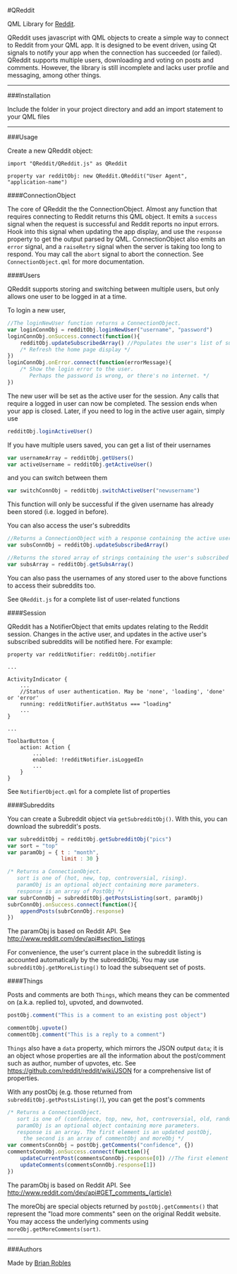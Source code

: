 #QReddit

QML Library for [Reddit](http://www.reddit.com).

QReddit uses javascript with QML objects to create a simple way to connect to Reddit from your QML app. It is designed to be event driven, using Qt signals to notify your app when the connection has succeeded (or failed). QReddit supports multiple users, downloading and voting on posts and comments. However, the library is still incomplete and lacks user profile and messaging, among other things.

--------------

###Installation

Include the folder in your project directory and add an import statement to your QML files

-------------

###Usage

Create a new QReddit object:

```
import "QReddit/QReddit.js" as QReddit

property var redditObj: new QReddit.QReddit("User Agent", "application-name")
```

####ConnectionObject

The core of QReddit the the ConnectionObject. Almost any function that requires connecting to Reddit returns this QML object. It emits a `success` signal when the request is successful and Reddit reports no input errors. Hook into this signal when updating the app display, and use the `response` property to get the output parsed by QML. ConnectionObject also emits an `error` signal, and a `raiseRetry` signal when the server is taking too long to respond. You may call the `abort` signal to abort the connection. See `ConnectionObject.qml` for more documentation.

####Users

QReddit supports storing and switching between multiple users, but only allows one user to be logged in at a time.

To login a new user,
```javascript
//The loginNewUser function returns a ConnectionObject.
var loginConnObj = redditObj.loginNewUser("username", "password")
loginConnObj.onSuccess.connect(function(){
    redditObj.updateSubscribedArray() //Populates the user's list of subscribed subreddits
    /* Refresh the home page display */
})
loginConnObj.onError.connect(function(errorMessage){
    /* Show the login error to the user. 
       Perhaps the password is wrong, or there's no internet. */
})
```

The new user will be set as the active user for the session. Any calls that require a logged in user can now be completed. The session ends when your app is closed. Later, if you need to log in the active user again, simply use
```javascript
redditObj.loginActiveUser()
```

If you have multiple users saved, you can get a list of their usernames
```javascript
var usernameArray = redditObj.getUsers()
var activeUsername = redditObj.getActiveUser()
```

and you can switch between them
```javascript
var switchConnObj = redditObj.switchActiveUser("newusername")
```
This function will only be successful if the given username has already been stored (i.e. logged in before).

You can also access the user's subreddits
```javascript
//Returns a ConnectionObject with a response containing the active user's subscribed subreddits
var subsConnObj = redditObj.updateSubscribedArray()

//Returns the stored array of strings containing the user's subscribed subreddits
var subsArray = redditObj.getSubsArray()
```
You can also pass the usernames of any stored user to the above functions to access their subreddits too.

See `QReddit.js` for a complete list of user-related functions

####Session

QReddit has a NotifierObject that emits updates relating to the Reddit session. Changes in the active user, and updates in the active user's subscribed subreddits will be notified here. For example:
```
property var redditNotifier: redditObj.notifier

...

ActivityIndicator {
    ...
    //Status of user authentication. May be 'none', 'loading', 'done' or 'error'
    running: redditNotifier.authStatus === "loading"
    ...
}

...

ToolbarButton {
    action: Action {
        ...
        enabled: !redditNotifier.isLoggedIn
        ...
    }
}
```

See `NotifierObject.qml` for a complete list of properties

####Subreddits

You can create a Subreddit object via `getSubredditObj()`. With this, you can download the subreddit's posts.
```javascript
var subredditObj = redditObj.getSubredditObj("pics")
var sort = "top"
var paramObj = { t : "month",
                 limit : 30 }

/* Returns a ConnectionObject.
   sort is one of (hot, new, top, controversial, rising).
   paramObj is an optional object containing more parameters.
   response is an array of PostObj */
var subrConnObj = subredditObj.getPostsListing(sort, paramObj)
subrConnObj.onSuccess.connect(function(){
    appendPosts(subrConnObj.response)
})
```
The paramObj is based on Reddit API. See http://www.reddit.com/dev/api#section_listings

For convenience, the user's current place in the subreddit listing is accounted automatically by the subredditObj. You may use `subredditObj.getMoreListing()` to load the subsequent set of posts.

####Things

Posts and comments are both `Things`, which means they can be commented on (a.k.a. replied to), upvoted, and downvoted.
```javascript
postObj.comment("This is a comment to an existing post object")

commentObj.upvote()
commentObj.comment("This is a reply to a comment")
```
`Things` also have a `data` property, which mirrors the JSON output `data`; it is an object whose properties are all the information about the post/comment such as author, number of upvotes, etc. See https://github.com/reddit/reddit/wiki/JSON for a comprehensive list of properties.

With any postObj (e.g. those returned from `subredditObj.getPostsListing()`), you can get the post's comments
```javascript
/* Returns a ConnectionObject.
   sort is one of (confidence, top, new, hot, controversial, old, random).
   paramObj is an optional object containing more parameters.
   response is an array. The first element is an updated postObj, 
     the second is an array of commentObj and moreObj */
var commentsConnObj = postObj.getComments("confidence", {})
commentsConnObj.onSuccess.connect(function(){
    updateCurrentPost(commentsConnObj.response[0]) //The first element is a postObj referencing the same post, but with updated information
    updateComments(commentsConnObj.response[1]) 
})
```
The paramObj is based on Reddit API. See http://www.reddit.com/dev/api#GET_comments_{article}

The moreObj are special objects returned by `postObj.getComments()` that represent the "load more comments" seen on the original Reddit website. You may access the underlying comments using `moreObj.getMoreComments(sort)`.

-------------

###Authors

Made by [Brian Robles](mailto:brianrobles204@gmail.com)
